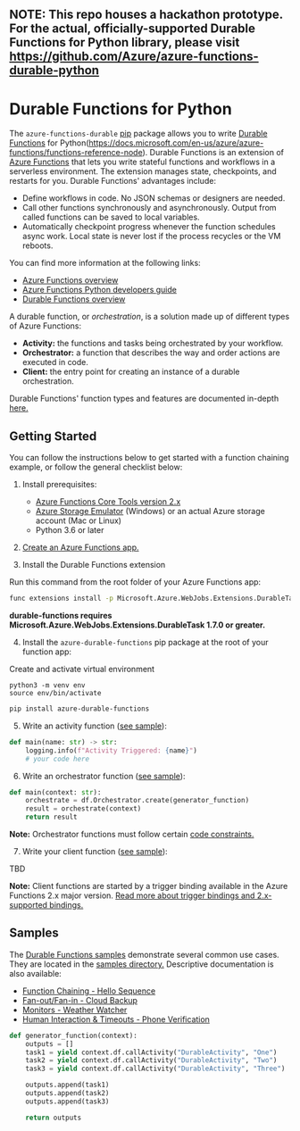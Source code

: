 ## NOTE: This repo houses a hackathon prototype. For the actual, officially-supported Durable Functions for Python library, please visit https://github.com/Azure/azure-functions-durable-python

# Durable Functions for Python

The `azure-functions-durable` [pip](https://pypi.org/project/azure-functions-durable/) package allows you to write [Durable Functions](https://docs.microsoft.com/en-us/azure/azure-functions/durable/durable-functions-overview) for Python(https://docs.microsoft.com/en-us/azure/azure-functions/functions-reference-node). Durable Functions is an extension of [Azure Functions](https://docs.microsoft.com/en-us/azure/azure-functions/functions-overview) that lets you write stateful functions and workflows in a serverless environment. The extension manages state, checkpoints, and restarts for you. Durable Functions' advantages include:

* Define workflows in code. No JSON schemas or designers are needed.
* Call other functions synchronously and asynchronously. Output from called functions can be saved to local variables.
* Automatically checkpoint progress whenever the function schedules async work. Local state is never lost if the process recycles or the VM reboots.

You can find more information at the following links:

* [Azure Functions overview](https://docs.microsoft.com/en-us/azure/azure-functions/functions-overview)
* [Azure Functions Python developers guide](https://docs.microsoft.com/en-us/azure/azure-functions/functions-reference-python)
* [Durable Functions overview](https://docs.microsoft.com/en-us/azure/azure-functions/durable/durable-functions-overview)

A durable function, or _orchestration_, is a solution made up of different types of Azure Functions:

* **Activity:** the functions and tasks being orchestrated by your workflow.
* **Orchestrator:** a function that describes the way and order actions are executed in code.
* **Client:** the entry point for creating an instance of a durable orchestration.

Durable Functions' function types and features are documented in-depth [here.](https://docs.microsoft.com/en-us/azure/azure-functions/durable/durable-functions-types-features-overview)

## Getting Started

You can follow the instructions below to get started with a function chaining example, or follow the general checklist below:

1. Install prerequisites:
    - [Azure Functions Core Tools version 2.x](https://docs.microsoft.com/en-us/azure/azure-functions/functions-run-local#install-the-azure-functions-core-tools)
    - [Azure Storage Emulator](https://docs.microsoft.com/en-us/azure/storage/common/storage-use-emulator) (Windows) or an actual Azure storage account (Mac or Linux)
    - Python 3.6 or later

2. [Create an Azure Functions app.](https://docs.microsoft.com/en-us/azure/azure-functions/functions-create-first-function-python) 

3. Install the Durable Functions extension

Run this command from the root folder of your Azure Functions app:
```bash
func extensions install -p Microsoft.Azure.WebJobs.Extensions.DurableTask -v 1.8.3
```

**durable-functions requires Microsoft.Azure.WebJobs.Extensions.DurableTask 1.7.0 or greater.**

4. Install the `azure-durable-functions` pip package at the root of your function app:

Create and activate virtual environment
```
python3 -m venv env
source env/bin/activate
```

```bash
pip install azure-durable-functions
```

5. Write an activity function ([see sample](./samples/python_durable_bindings/DurableActivity)):
```python
def main(name: str) -> str:
    logging.info(f"Activity Triggered: {name}")
    # your code here
```

6. Write an orchestrator function ([see sample](./samples/python_durable_bindings/DurableOrchestrationTrigger)):

```python
def main(context: str):
    orchestrate = df.Orchestrator.create(generator_function)
    result = orchestrate(context)
    return result
```

**Note:** Orchestrator functions must follow certain [code constraints.](https://docs.microsoft.com/en-us/azure/azure-functions/durable-functions-checkpointing-and-replay#orchestrator-code-constraints)

7. Write your client function ([see sample](./samples/DurableOrchestrationClient/)):

TBD

**Note:** Client functions are started by a trigger binding available in the Azure Functions 2.x major version. [Read more about trigger bindings and 2.x-supported bindings.](https://docs.microsoft.com/en-us/azure/azure-functions/functions-triggers-bindings#overview)

## Samples

The [Durable Functions samples](https://docs.microsoft.com/en-us/azure/azure-functions/durable-functions-install) demonstrate several common use cases. They are located in the [samples directory.](./samples/) Descriptive documentation is also available:

* [Function Chaining - Hello Sequence](https://docs.microsoft.com/en-us/azure/azure-functions/durable-functions-sequence)
* [Fan-out/Fan-in - Cloud Backup](https://docs.microsoft.com/en-us/azure/azure-functions/durable-functions-cloud-backup)
* [Monitors - Weather Watcher](https://docs.microsoft.com/en-us/azure/azure-functions/durable-functions-monitor)
* [Human Interaction & Timeouts - Phone Verification](https://docs.microsoft.com/en-us/azure/azure-functions/durable-functions-phone-verification)

```python
def generator_function(context):
    outputs = []
    task1 = yield context.df.callActivity("DurableActivity", "One")
    task2 = yield context.df.callActivity("DurableActivity", "Two")
    task3 = yield context.df.callActivity("DurableActivity", "Three")

    outputs.append(task1)
    outputs.append(task2)
    outputs.append(task3)

    return outputs
```

